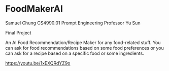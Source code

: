 # FoodMakerAI
Samuel Chung
CS4990.01 Prompt Engineering 
Professor Yu Sun

Final Project

An AI Food Recommendation/Recipe Maker for any food-related stuff.  You can ask for food recommendations based on some food preferences or you can ask for a recipe based on a specific food or some ingredients.

https://youtu.be/1xEXQRdYZ9o
